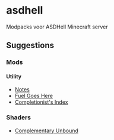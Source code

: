 # asdhell
Modpacks voor ASDHell Minecraft server

## Suggestions

### Mods

#### Utility

- [Notes](https://www.curseforge.com/minecraft/mc-mods/notes)
- [Fuel Goes Here](https://www.curseforge.com/minecraft/mc-mods/fuelgoeshere)
- [Completionist's Index](https://www.curseforge.com/minecraft/mc-mods/completionists-index)

### Shaders

- [Complementary Unbound](https://www.curseforge.com/minecraft/shaders/complementary-unbound)
